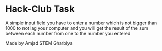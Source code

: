 # Hack-Club Task
A simple input field you have to enter a number which is not bigger than 1000 to not lag your computer and you will get the result of the sum between each number from one to the number you entered

Made by Amjad
STEM Gharbiya